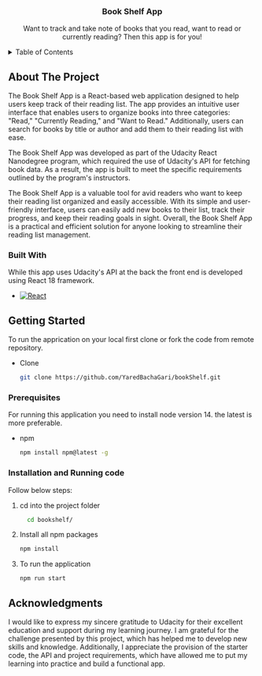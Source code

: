 
<!-- PROJECT Overview -->
<br />
<div align="center">

  <h3 align="center">Book Shelf App</h3>

  <p align="center">
    Want to track and take note of books that you read, want to read or currently reading? Then this app is for you!
    <br />
  </p>
</div>



<!-- TABLE OF CONTENTS -->
<details>
  <summary>Table of Contents</summary>
  <ol>
    <li>
      <a href="#about-the-project">About The Project</a>
      <ul>
        <li><a href="#built-with">Built With</a></li>
      </ul>
    </li>
    <li>
      <a href="#getting-started">Getting Started</a>
      <ul>
        <li><a href="#prerequisites">Prerequisites</a></li>
        <li><a href="#installation">Installation</a></li>
      </ul>
    </li>
    <li><a href="#acknowledgments">Acknowledgments</a></li>
  </ol>
</details>



<!-- ABOUT THE PROJECT -->
## About The Project

The Book Shelf App is a React-based web application designed to help users keep track of their reading list. The app provides an intuitive user interface that enables users to organize books into three categories: "Read," "Currently Reading," and "Want to Read." Additionally, users can search for books by title or author and add them to their reading list with ease.

The Book Shelf App was developed as part of the Udacity React Nanodegree program, which required the use of Udacity's API for fetching book data. As a result, the app is built to meet the specific requirements outlined by the program's instructors.

The Book Shelf App is a valuable tool for avid readers who want to keep their reading list organized and easily accessible. With its simple and user-friendly interface, users can easily add new books to their list, track their progress, and keep their reading goals in sight. Overall, the Book Shelf App is a practical and efficient solution for anyone looking to streamline their reading list management.



### Built With

While this app uses Udacity's API at the back the front end is developed using React 18 framework.

* [![React][React.js]][React-url]


<!-- GETTING STARTED -->
## Getting Started

To run the apprication on your local first clone or fork the code from remote repository.
* Clone
  ```sh
  git clone https://github.com/YaredBachaGari/bookShelf.git
  ```

### Prerequisites

For running this application you need to install node version 14. the latest is more preferable. 
* npm
  ```sh
  npm install npm@latest -g
  ```

### Installation and Running code

Follow below steps:

1. cd into the project folder 
     ```sh
       cd bookshelf/
     ```
2. Install all npm packages
      ```sh
      npm install 
      ```
3. To run the application 
   ```sh
   npm run start
   ```

<!-- ACKNOWLEDGMENTS -->
## Acknowledgments

I would like to express my sincere gratitude to Udacity for their excellent education and support during my learning journey. I am grateful for the challenge presented by this project, which has helped me to develop new skills and knowledge. Additionally, I appreciate the provision of the starter code, the API and project requirements, which have allowed me to put my learning into practice and build a functional app.



<!-- MARKDOWN LINKS & IMAGES -->

[React.js]: https://img.shields.io/badge/React-20232A?style=for-the-badge&logo=react&logoColor=61DAFB
[React-url]: https://reactjs.org/

